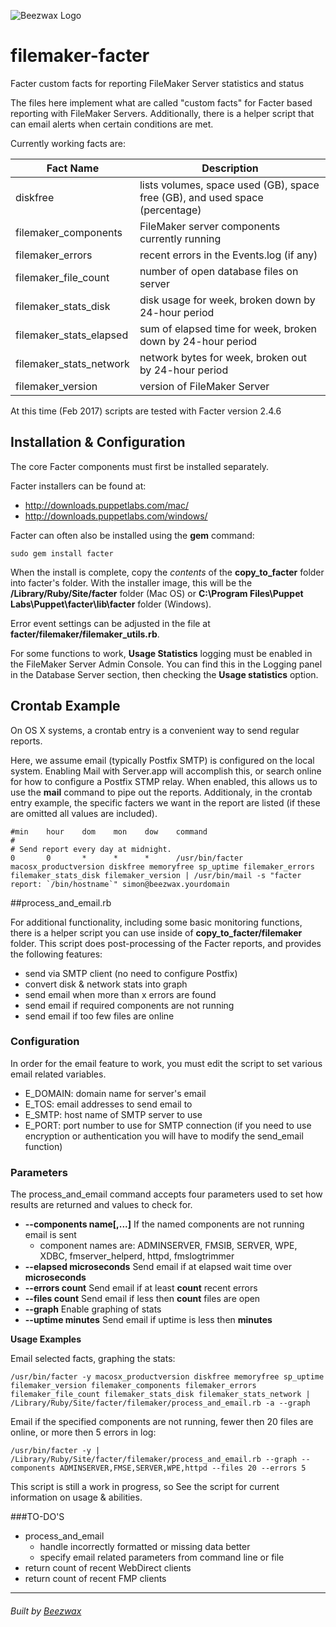 ![Beezwax Logo](https://blog.beezwax.net/wp-content/uploads/2016/01/beezwax-logo-github.png)

# filemaker-facter
Facter custom facts for reporting FileMaker Server statistics and status

The files here implement what are called "custom facts" for Facter based reporting with FileMaker Servers. Additionally, there is a helper script that can email alerts when certain conditions are met.

Currently working facts are:

| Fact Name               | Description |
|-------------------------|-------------|
| diskfree                | lists volumes, space used (GB), space free (GB), and used space (percentage) |
| filemaker_components    | FileMaker server components currently running |
| filemaker_errors        | recent errors in the Events.log (if any) |
| filemaker_file_count    | number of open database files on server |
| filemaker_stats_disk    | disk usage for week, broken down by 24-hour period |
| filemaker_stats_elapsed    | sum of elapsed time for week, broken down by 24-hour period |
| filemaker_stats_network | network bytes for week, broken out by 24-hour period |
| filemaker_version       | version of FileMaker Server |

At this time (Feb 2017) scripts are tested with Facter version 2.4.6

## Installation & Configuration

The core Facter components must first be installed separately.

Facter installers can be found at:

* http://downloads.puppetlabs.com/mac/
* http://downloads.puppetlabs.com/windows/

Facter can often also be installed using the **gem** command:
```
sudo gem install facter
```
When the install is complete, copy the _contents_ of the **copy_to_facter** folder into facter's folder. With the installer image, this will be the **/Library/Ruby/Site/facter** folder (Mac OS) or **C:\Program Files\Puppet Labs\Puppet\facter\lib\facter** folder (Windows).

Error event settings can be adjusted in the file at **facter/filemaker/filemaker_utils.rb**.

For some functions to work, **Usage Statistics** logging must be enabled in the FileMaker Server Admin Console. You can find this in the Logging panel in the Database Server section, then checking the **Usage statistics** option.

## Crontab Example

On OS X systems, a crontab entry is a convenient way to send regular reports.

Here, we assume email (typically Postfix SMTP) is configured on the local system. Enabling Mail with Server.app will accomplish this, or search online for how to configure a Postfix STMP relay. When enabled, this allows us to use the **mail** command to pipe out the reports. Additionaly, in the crontab entry example, the specific facters we want in the report are listed (if these are omitted all values are included).

```
#min    hour    dom    mon    dow    command
#
# Send report every day at midnight.
0       0       *      *      *      /usr/bin/facter macosx_productversion diskfree memoryfree sp_uptime filemaker_errors filemaker_stats_disk filemaker_version | /usr/bin/mail -s "facter report: `/bin/hostname`" simon@beezwax.yourdomain
```

##process_and_email.rb

For additional functionality, including some basic monitoring functions, there is a helper script you can use inside of **copy_to_facter/filemaker** folder. This script does post-processing of the Facter reports, and provides the following features:
* send via SMTP client (no need to configure Postfix)
* convert disk & network stats into graph
* send email when more than x errors are found
* send email if required components are not running
* send email if too few files are online

### Configuration

In order for the email feature to work, you must edit the script to set various email related variables.

* E_DOMAIN: domain name for server's email
* E_TOS: email addresses to send email to
* E_SMTP: host name of SMTP server to use
* E_PORT: port number to use for SMTP connection (if you need to use encryption or authentication you will have to modify the send_email function)

### Parameters

The process_and_email command accepts four parameters used to set how results are returned and values to check for.

* **--components name[,...]** If the named components are not running email is sent
  - component names are: ADMINSERVER, FMSIB, SERVER, WPE, XDBC, fmserver_helperd, httpd, fmslogtrimmer
* **--elapsed microseconds** Send  email if at elapsed wait time over **microseconds**
* **--errors count** Send  email if at least **count** recent errors
* **--files count** Send email if less then **count** files are open
* **--graph** Enable graphing of stats
* **--uptime minutes** Send  email if uptime is less then **minutes**

**Usage Examples**

Email selected facts, graphing the stats:
```
/usr/bin/facter -y macosx_productversion diskfree memoryfree sp_uptime filemaker_version filemaker_components filemaker_errors filemaker_file_count filemaker_stats_disk filemaker_stats_network | /Library/Ruby/Site/facter/filemaker/process_and_email.rb -a --graph
```

Email if the specified components are not running, fewer then 20 files are online, or more then 5 errors in log:
```
/usr/bin/facter -y | /Library/Ruby/Site/facter/filemaker/process_and_email.rb --graph --components ADMINSERVER,FMSE,SERVER,WPE,httpd --files 20 --errors 5
```

This script is still a work in progress, so See the script for current information on usage & abilities.

###TO-DO'S
* process_and_email
  - handle incorrectly formatted or missing data better
  - specify email related parameters from command line or file
* return count of recent WebDirect clients
* return count of recent FMP clients

- - -
<h6>Built by <a href="http://beezwax.net">Beezwax</a</h6>
